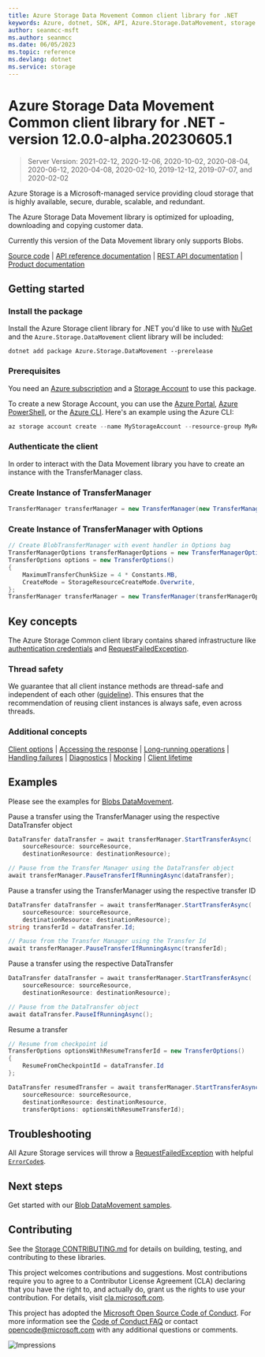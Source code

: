 ```yaml
---
title: Azure Storage Data Movement Common client library for .NET
keywords: Azure, dotnet, SDK, API, Azure.Storage.DataMovement, storage
author: seanmcc-msft
ms.author: seanmcc
ms.date: 06/05/2023
ms.topic: reference
ms.devlang: dotnet
ms.service: storage
---
```

# Azure Storage Data Movement Common client library for .NET - version 12.0.0-alpha.20230605.1 


> Server Version: 2021-02-12, 2020-12-06, 2020-10-02, 2020-08-04, 2020-06-12, 2020-04-08, 2020-02-10, 2019-12-12, 2019-07-07, and 2020-02-02

Azure Storage is a Microsoft-managed service providing cloud storage that is
highly available, secure, durable, scalable, and redundant.

The Azure Storage Data Movement library is optimized for uploading, downloading and
copying customer data.

Currently this version of the Data Movement library only supports Blobs.

[Source code][source] | [API reference documentation][docs] | [REST API documentation][rest_docs] | [Product documentation][product_docs]

## Getting started

### Install the package

Install the Azure Storage client library for .NET you'd like to use with
[NuGet][nuget] and the `Azure.Storage.DataMovement` client library will be included:

```dotnetcli
dotnet add package Azure.Storage.DataMovement --prerelease
```

### Prerequisites

You need an [Azure subscription][azure_sub] and a
[Storage Account][storage_account_docs] to use this package.

To create a new Storage Account, you can use the [Azure Portal][storage_account_create_portal],
[Azure PowerShell][storage_account_create_ps], or the [Azure CLI][storage_account_create_cli].
Here's an example using the Azure CLI:

```Powershell
az storage account create --name MyStorageAccount --resource-group MyResourceGroup --location westus --sku Standard_LRS
```

### Authenticate the client
In order to interact with the Data Movement library you have to create an instance with the TransferManager class.

### Create Instance of TransferManager
```C# Snippet:CreateTransferManagerSimple
TransferManager transferManager = new TransferManager(new TransferManagerOptions());
```

### Create Instance of TransferManager with Options
```C# Snippet:CreateTransferManagerWithOptions
// Create BlobTransferManager with event handler in Options bag
TransferManagerOptions transferManagerOptions = new TransferManagerOptions();
TransferOptions options = new TransferOptions()
{
    MaximumTransferChunkSize = 4 * Constants.MB,
    CreateMode = StorageResourceCreateMode.Overwrite,
};
TransferManager transferManager = new TransferManager(transferManagerOptions);
```

## Key concepts

The Azure Storage Common client library contains shared infrastructure like
[authentication credentials][auth_credentials] and [RequestFailedException][RequestFailedException].

### Thread safety
We guarantee that all client instance methods are thread-safe and independent of each other ([guideline](https://azure.github.io/azure-sdk/dotnet_introduction.html#dotnet-service-methods-thread-safety)). This ensures that the recommendation of reusing client instances is always safe, even across threads.

### Additional concepts
<!-- CLIENT COMMON BAR -->
[Client options](https://github.com/Azure/azure-sdk-for-net/blob/main/sdk/core/Azure.Core/README.md#configuring-service-clients-using-clientoptions) |
[Accessing the response](https://github.com/Azure/azure-sdk-for-net/blob/main/sdk/core/Azure.Core/README.md#accessing-http-response-details-using-responset) |
[Long-running operations](https://github.com/Azure/azure-sdk-for-net/blob/main/sdk/core/Azure.Core/README.md#consuming-long-running-operations-using-operationt) |
[Handling failures](https://github.com/Azure/azure-sdk-for-net/blob/main/sdk/core/Azure.Core/README.md#reporting-errors-requestfailedexception) |
[Diagnostics](https://github.com/Azure/azure-sdk-for-net/blob/main/sdk/core/Azure.Core/samples/Diagnostics.md) |
[Mocking](https://github.com/Azure/azure-sdk-for-net/blob/main/sdk/core/Azure.Core/README.md#mocking) |
[Client lifetime](https://devblogs.microsoft.com/azure-sdk/lifetime-management-and-thread-safety-guarantees-of-azure-sdk-net-clients/)
<!-- CLIENT COMMON BAR -->

## Examples

Please see the examples for [Blobs DataMovement][blobs_examples].

Pause a transfer using the TransferManager using the respective DataTransfer object
```C# Snippet:TransferManagerTryPause_Async
DataTransfer dataTransfer = await transferManager.StartTransferAsync(
    sourceResource: sourceResource,
    destinationResource: destinationResource);

// Pause from the Transfer Manager using the DataTransfer object
await transferManager.PauseTransferIfRunningAsync(dataTransfer);
```

Pause a transfer using the TransferManager using the respective transfer ID
```C# Snippet:TransferManagerTryPauseId_Async
DataTransfer dataTransfer = await transferManager.StartTransferAsync(
    sourceResource: sourceResource,
    destinationResource: destinationResource);
string transferId = dataTransfer.Id;

// Pause from the Transfer Manager using the Transfer Id
await transferManager.PauseTransferIfRunningAsync(transferId);
```

Pause a transfer using the respective DataTransfer
```C# Snippet:DataTransferTryPause_Async
DataTransfer dataTransfer = await transferManager.StartTransferAsync(
    sourceResource: sourceResource,
    destinationResource: destinationResource);

// Pause from the DataTransfer object
await dataTransfer.PauseIfRunningAsync();
```

Resume a transfer
```C# Snippet:TransferManagerResume_Async
// Resume from checkpoint id
TransferOptions optionsWithResumeTransferId = new TransferOptions()
{
    ResumeFromCheckpointId = dataTransfer.Id
};

DataTransfer resumedTransfer = await transferManager.StartTransferAsync(
    sourceResource: sourceResource,
    destinationResource: destinationResource,
    transferOptions: optionsWithResumeTransferId);
```

## Troubleshooting

All Azure Storage services will throw a [RequestFailedException][RequestFailedException]
with helpful [`ErrorCode`s][error_codes].

## Next steps

Get started with our [Blob DataMovement samples][samples].

## Contributing

See the [Storage CONTRIBUTING.md][storage_contrib] for details on building,
testing, and contributing to these libraries.

This project welcomes contributions and suggestions.  Most contributions require
you to agree to a Contributor License Agreement (CLA) declaring that you have
the right to, and actually do, grant us the rights to use your contribution. For
details, visit [cla.microsoft.com][cla].

This project has adopted the [Microsoft Open Source Code of Conduct][coc].
For more information see the [Code of Conduct FAQ][coc_faq]
or contact [opencode@microsoft.com][coc_contact] with any
additional questions or comments.

![Impressions](https://azure-sdk-impressions.azurewebsites.net/api/impressions/azure-sdk-for-net%2Fsdk%2Fstorage%2FAzure.Storage.Common%2FREADME.png)

<!-- LINKS -->
[source]: https://github.com/Azure/azure-sdk-for-net/tree/main/sdk/storage/Azure.Storage.DataMovement/src
[docs]: /dotnet/api/azure.storage
[rest_docs]: /rest/api/storageservices/
[product_docs]: /azure/storage/
[nuget]: https://www.nuget.org/
[storage_account_docs]: /azure/storage/common/storage-account-overview
[storage_account_create_ps]: /azure/storage/common/storage-quickstart-create-account?tabs=azure-powershell
[storage_account_create_cli]: /azure/storage/common/storage-quickstart-create-account?tabs=azure-cli
[storage_account_create_portal]: /azure/storage/common/storage-quickstart-create-account?tabs=azure-portal
[azure_cli]: /cli/azure
[azure_sub]: https://azure.microsoft.com/free/dotnet/
[auth_credentials]: https://github.com/Azure/azure-sdk-for-net/blob/main/sdk/storage/Azure.Storage.Common/src/StorageSharedKeyCredential.cs
[blobs_examples]: https://github.com/Azure/azure-sdk-for-net/tree/main/sdk/storage/Azure.Storage.DataMovement.Blobs#examples
[RequestFailedException]: https://github.com/Azure/azure-sdk-for-net/tree/main/sdk/core/Azure.Core/src/RequestFailedException.cs
[error_codes]: /rest/api/storageservices/common-rest-api-error-codes
[samples]: https://github.com/Azure/azure-sdk-for-net/tree/main/sdk/storage/Azure.Storage.DataMovement.Blobs/samples
[storage_contrib]: https://github.com/Azure/azure-sdk-for-net/blob/main/sdk/storage/CONTRIBUTING.md
[cla]: https://cla.microsoft.com
[coc]: https://opensource.microsoft.com/codeofconduct/
[coc_faq]: https://opensource.microsoft.com/codeofconduct/faq/
[coc_contact]: mailto:opencode@microsoft.com

